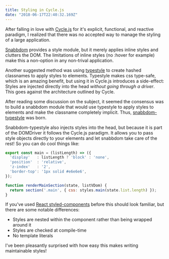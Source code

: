 ```yaml
---
title: Styling in Cycle.js
date: "2018-06-17T22:40:32.169Z"
---
```


After falling in love with [Cycle.js](https://cycle.js.org/) for it's explicit, functional, and reactive paradigm, I realized that there was no accepted way to manage the styling of a large application.

[Snabbdom](https://github.com/snabbdom/snabbdom) provides a style module, but it merely applies inline styles and clutters the DOM. The limitations of inline styles (no :hover for example) make this a non-option in any non-trival application.

Another suggested method was using [typestyle](https://github.com/typestyle/typestyle) to create hashed classnames to apply styles to elements. Typestyle makes css type-safe, which is an amazing benefit, but using it in Cycle.js introduces a side-effect: Styles are injected directly into the head *without going through a driver*. This goes against the architecture outlined by Cycle.

After reading some discussion on the subject, it seemed the consensus was to build a snabbdom module that would use typestyle to apply styles to elements and make the classname completely implicit. Thus, [snabbdom-typestyle](https://github.com/sliptype/snabbdom-typestyle) was born.

Snabbdom-typestyle also injects styles into the head, but because it is part of the DOMDriver it follows the Cycle.js paradigm. It allows you to pass style objects directly to your elements and let snabbdom take care of the rest! So you can do cool things like:

```javascript
export const main = (listLength) => ({
  'display'   : listLength ? 'block' : 'none',
  'position'  : 'relative',
  'z-index'   : '2',
  'border-top': '1px solid #e6e6e6',
});
```

```javascript
function renderMainSection(state, listVDom) {
  return section('.main', { css: styles.main(state.list.length) });
}
```

If you've used [React styled-components](https://www.styled-components.com/) before this should look familiar, but there are some notable differences:
* Styles are nested within the component rather than being wrapped around it
* Styles are checked at compile-time
* No template literals

I've been pleasantly surprised with how easy this makes writing maintainable styles!
